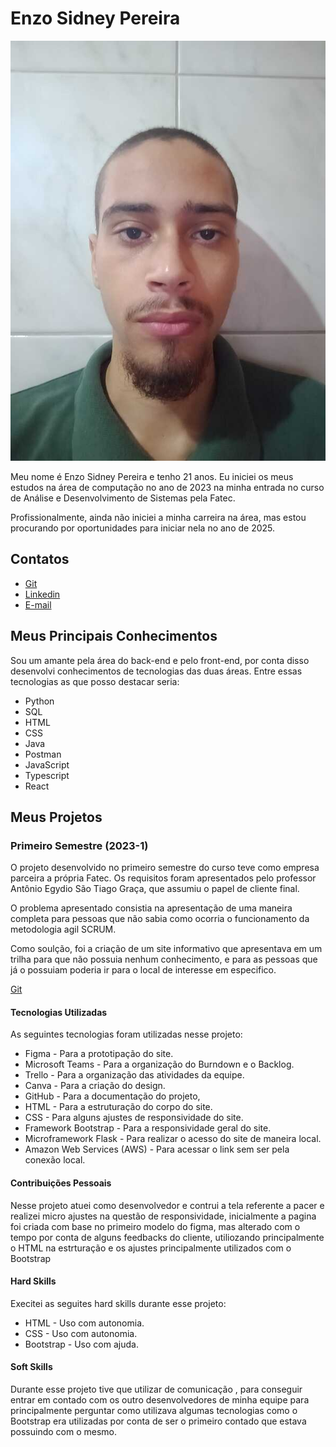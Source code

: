 # Enzo Sidney Pereira
![Enzo Sidney Pereira](/image/Enzo.jpg?raw=true)
    
Meu nome é Enzo Sidney Pereira e tenho 21 anos. Eu iniciei os meus estudos na área de computação no ano de 2023 na minha entrada no curso de Análise e Desenvolvimento de Sistemas pela Fatec.

Profissionalmente, ainda não iniciei a minha carreira na área, mas estou procurando por oportunidades para iniciar nela no ano de 2025.


## Contatos

* [Git](https://github.com/Enzopereira01)
* [Linkedin](https://www.linkedin.com/notifications/?filter=all)
* [E-mail](mailto:enzzopereira.p@gmail.com)

## Meus Principais Conhecimentos


Sou um amante pela área do back-end e pelo front-end, por conta disso desenvolvi conhecimentos de tecnologias das duas áreas. Entre essas tecnologias as que posso destacar seria:
* Python
* SQL
* HTML
* CSS
* Java
* Postman
* JavaScript
* Typescript
* React

## Meus Projetos

### Primeiro Semestre (2023-1)

O projeto desenvolvido no primeiro semestre do curso teve como empresa parceira a própria Fatec. Os requisitos foram apresentados pelo professor Antônio Egydio São Tiago Graça, que assumiu o papel de cliente final.

O problema apresentado consistia na apresentação de uma maneira completa para pessoas que não sabia como ocorria o funcionamento da metodologia agil SCRUM.

Como soulção, foi a criação de um site informativo que apresentava em um trilha para que não possuia nenhum conhecimento, e para as pessoas que já o possuiam poderia ir para o local de interesse em especifico.

[Git](https://github.com/ColossusAPI/ScrumAcademy)

#### Tecnologias Utilizadas
As seguintes tecnologias foram utilizadas nesse projeto:
* Figma - Para a prototipação do site.
* Microsoft Teams - Para a organização do Burndown e o Backlog.
* Trello - Para a organização das atividades da equipe.
* Canva - Para a criação do design.
* GitHub - Para a documentação do projeto,
* HTML - Para a estruturação do corpo do site.
* CSS - Para alguns ajustes de responsividade do site.
* Framework Bootstrap - Para a responsividade geral do site.
* Microframework Flask - Para realizar o acesso do site de maneira local.
* Amazon Web Services (AWS) - Para acessar o link sem ser pela conexão local.

#### Contribuições Pessoais 
Nesse projeto atuei como desenvolvedor e contrui a tela referente a pacer e realizei micro ajustes na questão de responsividade, inicialmente a pagina foi criada com base no primeiro modelo do figma, mas alterado com o tempo por conta de alguns feedbacks do cliente, utiliozando principalmente o HTML na estrturação e os ajustes principalmente utilizados com o Bootstrap

#### Hard Skills 
Execitei as seguites hard skills durante esse projeto:
* HTML - Uso com autonomia.
* CSS - Uso com autonomia.
* Bootstrap - Uso com ajuda.

#### Soft Skills 
Durante esse projeto tive que utilizar de comunicação , para conseguir entrar em contado com os outro desenvolvedores de minha equipe para principalmente perguntar como utilizava algumas tecnologias como o Bootstrap era utilizadas por conta de ser o primeiro contado que estava possuindo com o mesmo.